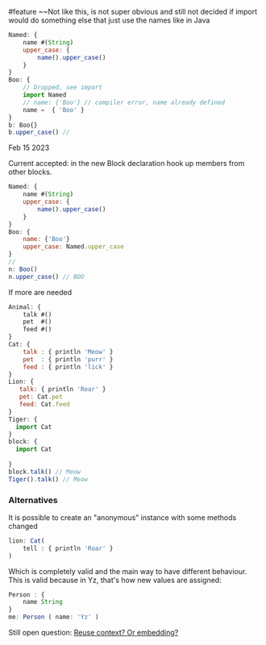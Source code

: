 #feature
~~Not like this, is not super obvious and still not decided if import would do something else that just use the names like in Java

```js
Named: {
    name #(String)
    upper_case: {
        name().upper_case()
    }
}
Boo: {
    // Dropped, see import
    import Named
    // name: {'Boo'} // compiler error, name already defined
    name =  { 'Boo' } 
}
b: Boo{}
b.upper_case() // 

```

Feb 15 2023

Current accepted: in the new Block declaration hook up members from other blocks.


```javascript
Named: {
    name #(String)
    upper_case: {
        name().upper_case()
    }
}
Boo: {
    name: {'Boo'}
    upper_case: Named.upper_case
}
//
n: Boo()
n.upper_case() // BOO
```

If more are needed 

```javascript
Animal: {
    talk #()
    pet  #()
    feed #()
}
Cat: {
    talk : { println 'Meow' }
    pet  : { println 'purr' }
    feed : { println 'lick' }
}
Lion: {
   talk: { println 'Roar' }
   pet: Cat.pet
   feed: Cat.feed
}
Tiger: {
  import Cat
}
block: {
  import Cat
  
}
block.talk() // Meow
Tiger().talk() // Meow
```

### Alternatives

It is possible to create an "anonymous" instance with some methods changed

```javascript
lion: Cat(
    tell : { println 'Roar' } 
)
```
Which is completely valid and the main way to have different behaviour. This is valid because in Yz, that's how new values are assigned: 

```javascript
Person : {
    name String
}
me: Person ( name: 'Yz' )
```

Still open question: [Reuse context? Or embedding?](../Questions/Reuse%20context?%20Or%20embedding?.md)
